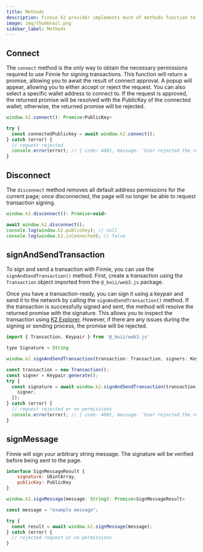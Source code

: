```yaml
---
title: Methods
description: Finnie k2 provider implements much of methods function to control the status of Finnie.
image: img/thumbnail.png
sidebar_label: Methods
---
```


## Connect

The `connect` method is the only way to obtain the necessary permissions required to use Finnie for signing transactions. This function will return a promise, allowing you to await the result of connect approval. A popup will appear, allowing you to either accept or reject the request. You can also select a specific wallet address to connect to. If the request is approved, the returned promise will be resolved with the PublicKey of the connected wallet; otherwise, the returned promise will be rejected.

```js
window.k2.connect(): Promise<PublicKey>
```

```js
try {
  const connectedPublickey = await window.k2.connect();
} catch (error) {
  // request rejected
  console.error(error); // { code: 4001, message: 'User rejected the request.' }
}
```

## Disconnect

The `disconnect` method removes all default address permissions for the current page; once disconnected, the page will no longer be able to request transaction signing.

```js
window.k2.disconnect(): Promise<void>
```

```js
await window.k2.disconnect();
console.log(window.k2.publicKey); // null
console.log(window.k2.isConnected); // false
```

## signAndSendTransaction

To sign and send a transaction with Finnie, you can use the `signAndSendTransaction()` method. First, create a transaction using the `Transaction` object imported from the `@_koii/web3.js` package.

Once you have a transaction-ready, you can sign it using a keypair and send it to the network by calling the `signAndSendTransaction()` method. If the transaction is successfully signed and sent, the method will resolve the returned promise with the signature. This allows you to inspect the transaction using <a href="https://explorer.koii.live/" target="_blank">K2 Explorer</a>.  However, if there are any issues during the signing or sending process, the promise will be rejected.

```js
import { Transaction, Keypair } from '@_koii/web3.js'

type Signature = String

window.k2.signAndSendTransaction(transaction: Transaction, signers: Keypair[]): Promise<Signature>
```

```js
const transaction = new Transaction();
const signer = Keypair.generate();
try {
  const signature = await window.k2.signAndSendTransaction(transaction, [
    signer,
  ]);
} catch (error) {
  // request rejected or no permissions
  console.error(error); // { code: 4001, message: 'User rejected the request' }
}
```

## signMessage

Finnie will sign your arbitrary string message. The signature will be verified before being sent to the page.

```js
interface SignMessageResult {
    signature: U8intArray,
    publicKey: PublicKey
}

window.k2.signMessage(message: String): Promise<SignMessageResult>
```

```js
const message = "example message";

try {
  const result = await window.k2.signMessage(message);
} catch (error) {
  // rejected request or no permissions
}
```
